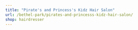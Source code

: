 ```yaml
---
title: "Pirate's and Princess's Kidz Hair Salon"
url: /bethel-park/pirates-and-princesss-kidz-hair-salon/
shop: hairdresser
---
```

